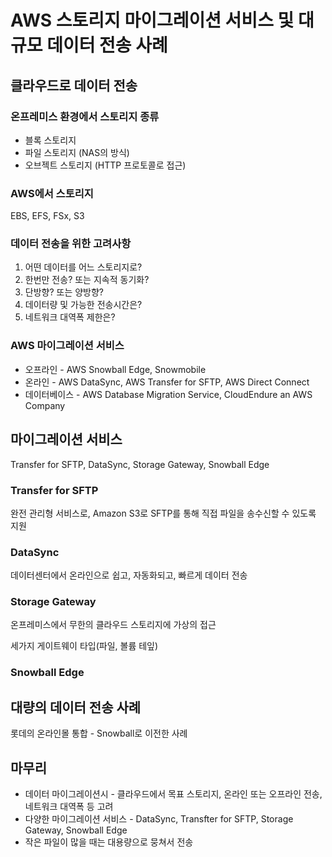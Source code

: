 # AWS 스토리지 마이그레이션 서비스 및 대규모 데이터 전송 사례

## 클라우드로 데이터 전송

### 온프레미스 환경에서 스토리지 종류

- 블록 스토리지
- 파일 스토리지 (NAS의 방식)
- 오브젝트 스토리지 (HTTP 프로토콜로 접근)

### AWS에서 스토리지

EBS, EFS, FSx, S3

### 데이터 전송을 위한 고려사항

1. 어떤 데이터를 어느 스토리지로?
2. 한번만 전송? 또는 지속적 동기화?
3. 단방향? 또는 양방향?
4. 데이터량 및 가능한 전송시간은?
5. 네트워크 대역폭 제한은?

### AWS 마이그레이션 서비스

- 오프라인 - AWS Snowball Edge, Snowmobile
- 온라인 - AWS DataSync, AWS Transfer for SFTP, AWS Direct Connect
- 데이터베이스 - AWS Database Migration Service, CloudEndure an AWS Company

## 마이그레이션 서비스

Transfer for SFTP, DataSync, Storage Gateway, Snowball Edge

### Transfer for SFTP

완전 관리형 서비스로, Amazon S3로 SFTP를 통해 직접 파일을 송수신할 수 있도록 지원

### DataSync

데이터센터에서 온라인으로 쉽고, 자동화되고, 빠르게 데이터 전송

### Storage Gateway

온프레미스에서 무한의 클라우드 스토리지에 가상의 접근

세가지 게이트웨이 타입(파일, 볼륨 테잎)

### Snowball Edge

## 대량의 데이터 전송 사례

롯데의 온라인몰 통합 - Snowball로 이전한 사례

## 마무리

- 데이터 마이그레이션시 - 클라우드에서 목표 스토리지, 온라인 또는 오프라인 전송, 네트워크 대역폭 등 고려
- 다양한 마이그레이션 서비스 - DataSync, Transfter for SFTP, Storage Gateway, Snowball Edge
- 작은 파일이 많을 때는 대용량으로 뭉쳐서 전송
